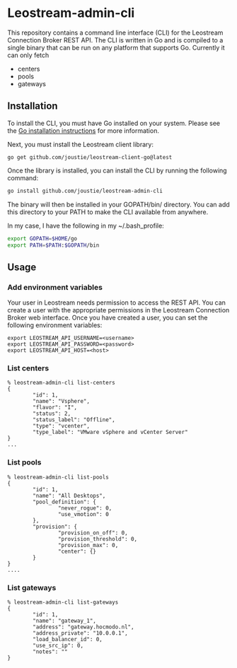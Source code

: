 # Leostream-admin-cli

This repository contains a command line interface (CLI) for the Leostream Connection Broker REST API.  The CLI is written in Go and is compiled to a single binary that can be run on any platform that supports Go. Currently it can only fetch
- centers
- pools
- gateways

## Installation

To install the CLI, you must have Go installed on your system. Please see the [Go installation instructions](https://golang.org/doc/install) for more information.

Next, you must install the Leostream client library:
```
go get github.com/joustie/leostream-client-go@latest
```

Once the library is installed, you can install the CLI by running the following command:

```bash
go install github.com/joustie/leostream-admin-cli
```

The binary will then be installed in your GOPATH/bin/ directory.  You can add this directory to your PATH to make the CLI available from anywhere.

In my case, I have the following in my ~/.bash_profile:

```bash
export GOPATH=$HOME/go
export PATH=$PATH:$GOPATH/bin
```


## Usage

### Add environment variables

Your user in Leostream needs permission to access the REST API.  You can create a user with the appropriate permissions in the Leostream Connection Broker web interface.  Once you have created a user, you can set the following environment variables:

``` 
export LEOSTREAM_API_USERNAME=<username>
export LEOSTREAM_API_PASSWORD=<password>
export LEOSTREAM_API_HOST=<host>
```

### List centers

```
% leostream-admin-cli list-centers
{
        "id": 1,
        "name": "Vsphere",
        "flavor": "I",
        "status": 2,
        "status_label": "Offline",
        "type": "vcenter",
        "type_label": "VMware vSphere and vCenter Server"
}
...
```

### List pools

```
% leostream-admin-cli list-pools
{
        "id": 1,
        "name": "All Desktops",
        "pool_definition": {
                "never_rogue": 0,
                "use_vmotion": 0
        },
        "provision": {
                "provision_on_off": 0,
                "provision_threshold": 0,
                "provision_max": 0,
                "center": {}
        }
}
....
```

### List gateways

```
% leostream-admin-cli list-gateways
{
        "id": 1,
        "name": "gateway_1",
        "address": "gateway.hocmodo.nl",
        "address_private": "10.0.0.1",
        "load_balancer_id": 0,
        "use_src_ip": 0,
        "notes": ""
}
```
